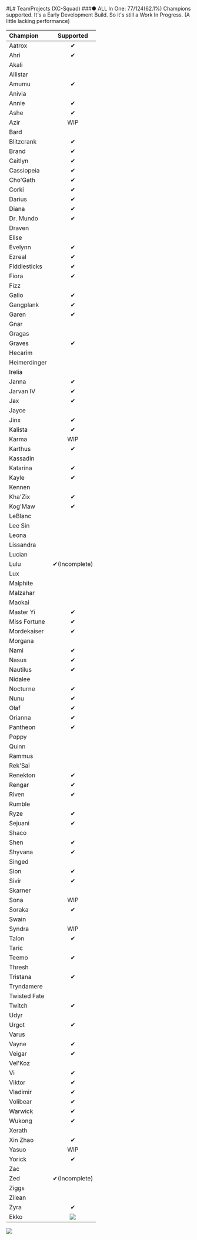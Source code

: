 #L# TeamProjects (XC-Squad)
###● ALL In One: 77/124(62.1%) Champions supported.
It's a Early Development Build. So it's still a Work In Progress. (A little lacking performance)

|Champion|Supported|
|:-----|:-----:|
|Aatrox|✔|
|Ahri|✔|
|Akali|　|
|Allistar|　|
|Amumu|✔|
|Anivia|　|
|Annie|✔|
|Ashe|✔|
|Azir|WIP|
|Bard|　|
|Blitzcrank|✔|
|Brand|✔|
|Caitlyn|✔|
|Cassiopeia|✔|
|Cho'Gath|✔|
|Corki|✔|
|Darius|✔|
|Diana|✔|
|Dr. Mundo|✔|
|Draven|　|
|Elise|　|
|Evelynn|✔|
|Ezreal|✔|
|Fiddlesticks|✔|
|Fiora|✔|
|Fizz|　|
|Galio|✔|
|Gangplank|✔|
|Garen|✔|
|Gnar|　|
|Gragas|　|
|Graves|✔|
|Hecarim|　|
|Heimerdinger|　|
|Irelia|　|
|Janna|✔|
|Jarvan IV|✔|
|Jax|✔|
|Jayce|　|
|Jinx|✔|
|Kalista|✔|
|Karma|WIP|
|Karthus|✔|
|Kassadin|　|
|Katarina|✔|
|Kayle|✔|
|Kennen|　|
|Kha'Zix|✔|
|Kog'Maw|✔|
|LeBlanc|　|
|Lee Sin|　|
|Leona|　|
|Lissandra|　|
|Lucian|　|
|Lulu|✔(Incomplete)|
|Lux|　|
|Malphite|　|
|Malzahar|　|
|Maokai|　|
|Master Yi|✔|
|Miss Fortune|✔|
|Mordekaiser|✔|
|Morgana|　|
|Nami|✔|
|Nasus|✔|
|Nautilus|✔|
|Nidalee|　|
|Nocturne|✔|
|Nunu|✔|
|Olaf|✔|
|Orianna|✔|
|Pantheon|✔|
|Poppy|　|
|Quinn|　|
|Rammus|　|
|Rek'Sai|　|
|Renekton|✔|
|Rengar|✔|
|Riven|✔|
|Rumble|　|
|Ryze|✔|
|Sejuani|✔|
|Shaco|　|
|Shen|✔|
|Shyvana|✔|
|Singed|　|
|Sion|✔|
|Sivir|✔|
|Skarner|　|
|Sona|WIP|
|Soraka|✔|
|Swain|　|
|Syndra|WIP|
|Talon|✔|
|Taric|　|
|Teemo|✔|
|Thresh|　|
|Tristana|✔|
|Tryndamere|　|
|Twisted Fate|　|
|Twitch|✔|
|Udyr|　|
|Urgot|✔|
|Varus|　|
|Vayne|✔|
|Veigar|✔|
|Vel'Koz|　|
|Vi|✔|
|Viktor|✔|
|Vladimir|✔|
|Volibear|✔|
|Warwick|✔|
|Wukong|✔|
|Xerath|　|
|Xin Zhao|✔|
|Yasuo|WIP|
|Yorick|✔|
|Zac|　|
|Zed|✔(Incomplete)|
|Ziggs|　|
|Zilean|　|
|Zyra|✔|
|Ekko|![](https://cdn.joduska.me/forum/public/style_emoticons/default/kappa.png)|

![](https://cdn.joduska.me/forum/public/style_emoticons/default/cat_lazy.gif)

